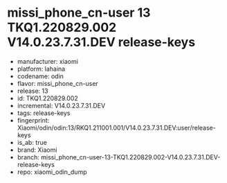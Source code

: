 # missi_phone_cn-user 13 TKQ1.220829.002 V14.0.23.7.31.DEV release-keys
- manufacturer: xiaomi
- platform: lahaina
- codename: odin
- flavor: missi_phone_cn-user
- release: 13
- id: TKQ1.220829.002
- incremental: V14.0.23.7.31.DEV
- tags: release-keys
- fingerprint: Xiaomi/odin/odin:13/RKQ1.211001.001/V14.0.23.7.31.DEV:user/release-keys
- is_ab: true
- brand: Xiaomi
- branch: missi_phone_cn-user-13-TKQ1.220829.002-V14.0.23.7.31.DEV-release-keys
- repo: xiaomi_odin_dump
